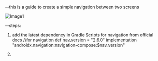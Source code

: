 --this is a guide to create a simple navigation between two screens

<img alt="Image1" src="/Users/harijoshi/Desktop/Screenshot 2023-07-11 at 08.12.36.png"/>


--steps:
1. add the latest dependency in Gradle Scripts for navigation from official docs
   //for navigation
   def nav_version = "2.6.0"
   implementation "androidx.navigation:navigation-compose:$nav_version"

2. 
